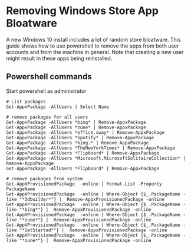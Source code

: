# Removing Windows Store App Bloatware
A new Windows 10 install includes a lot of random store bloatware. This guide shows how to use powershell to remove the apps from both user accounts and from the machine in general. Note that creating a new user might result in these apps being reinstalled.


## Powershell commands
Start powershell as administrator

```
# List packages
Get-AppxPackage -AllUsers | Select Name

# remove packages for all users
Get-AppxPackage -AllUsers *bing* | Remove-AppxPackage
Get-AppxPackage -AllUsers *zune* | Remove-AppxPackage
Get-AppxPackage -AllUsers *office.sway* | Remove-AppxPackage
Get-AppxPackage -AllUsers *Spotify* | Remove-AppxPackage
Get-AppxPackage -AllUsers *king.* | Remove-AppxPackage
Get-AppxPackage -AllUsers *TheNewYorkTimes* | Remove-AppxPackage
Get-AppxPackage -AllUsers *Flipboard* | Remove-AppxPackage
Get-AppxPackage -AllUsers *Microsoft.MicrosoftSolitaireCollection* | Remove-AppxPackage
Get-AppxPackage -AllUsers *Flipboard* | Remove-AppxPackage

# remove packages from system
Get-AppXProvisionedPackage  -online | Format-List -Property PackageName
Get-AppXProvisionedPackage  -online | Where-Object {$_.PackageName -like "*3dbuilder*"} |  Remove-AppxProvisionedPackage -online
Get-AppXProvisionedPackage  -online | Where-Object {$_.PackageName -like "*bing*"} |  Remove-AppxProvisionedPackage -online
Get-AppXProvisionedPackage  -online | Where-Object {$_.PackageName -like "*zune*"} |  Remove-AppxProvisionedPackage -online
Get-AppXProvisionedPackage  -online | Where-Object {$_.PackageName -like "*GetStarted*"} |  Remove-AppxProvisionedPackage -online
Get-AppXProvisionedPackage  -online | Where-Object {$_.PackageName -like "*zune*"} |  Remove-AppxProvisionedPackage -online
```


